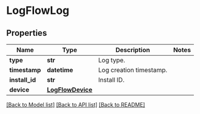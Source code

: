 # LogFlowLog

## Properties
Name | Type | Description | Notes
------------ | ------------- | ------------- | -------------
**type** | **str** | Log type.  | 
**timestamp** | **datetime** | Log creation timestamp.  | 
**install_id** | **str** | Install ID.  | 
**device** | [**LogFlowDevice**](LogFlowDevice.md) |  | 

[[Back to Model list]](../README.md#documentation-for-models) [[Back to API list]](../README.md#documentation-for-api-endpoints) [[Back to README]](../README.md)


